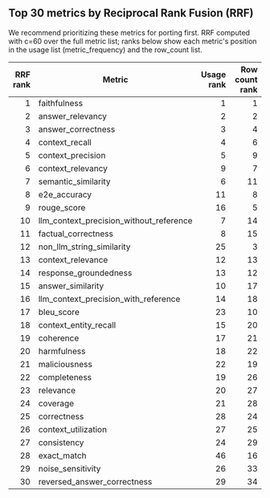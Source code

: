 ## Top 30 metrics by Reciprocal Rank Fusion (RRF)

We recommend prioritizing these metrics for porting first. RRF computed with c=60 over the full metric list; ranks below show each metric's position in the usage list (metric_frequency) and the row_count list.

| RRF rank | Metric | Usage rank | Row count rank |
|---:|---|---:|---:|
| 1 | faithfulness | 1 | 1 |
| 2 | answer_relevancy | 2 | 2 |
| 3 | answer_correctness | 3 | 4 |
| 4 | context_recall | 4 | 6 |
| 5 | context_precision | 5 | 9 |
| 6 | context_relevancy | 9 | 7 |
| 7 | semantic_similarity | 6 | 11 |
| 8 | e2e_accuracy | 11 | 8 |
| 9 | rouge_score | 16 | 5 |
| 10 | llm_context_precision_without_reference | 7 | 14 |
| 11 | factual_correctness | 8 | 15 |
| 12 | non_llm_string_similarity | 25 | 3 |
| 13 | context_relevance | 12 | 13 |
| 14 | response_groundedness | 13 | 12 |
| 15 | answer_similarity | 10 | 17 |
| 16 | llm_context_precision_with_reference | 14 | 18 |
| 17 | bleu_score | 23 | 10 |
| 18 | context_entity_recall | 15 | 20 |
| 19 | coherence | 17 | 21 |
| 20 | harmfulness | 18 | 22 |
| 21 | maliciousness | 22 | 19 |
| 22 | completeness | 19 | 26 |
| 23 | relevance | 20 | 27 |
| 24 | coverage | 21 | 28 |
| 25 | correctness | 28 | 24 |
| 26 | context_utilization | 27 | 25 |
| 27 | consistency | 24 | 29 |
| 28 | exact_match | 46 | 16 |
| 29 | noise_sensitivity | 26 | 33 |
| 30 | reversed_answer_correctness | 29 | 34 |
